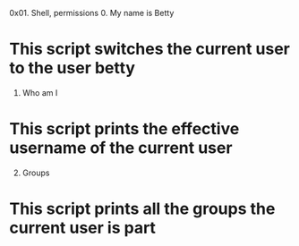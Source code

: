 0x01. Shell, permissions
0. My name is Betty
# This script switches the current user to the user betty
1. Who am I
# This script prints the effective username of the current user
2. Groups
# This script prints all the groups the current user is part
